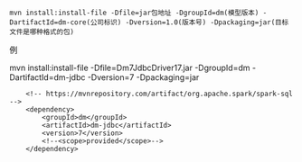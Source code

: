```
mvn install:install-file -Dfile=jar包地址 -DgroupId=dm(模型版本) -DartifactId=dm-core(公司标识) -Dversion=1.0(版本号) -Dpackaging=jar(目标文件是哪种格式的包)

```

例

mvn install:install-file -Dfile=Dm7JdbcDriver17.jar -DgroupId=dm -DartifactId=dm-jdbc -Dversion=7 -Dpackaging=jar


        <!-- https://mvnrepository.com/artifact/org.apache.spark/spark-sql -->
        <dependency>
            <groupId>dm</groupId>
            <artifactId>dm-jdbc</artifactId>
            <version>7</version>
            <!--<scope>provided</scope>-->
        </dependency>
